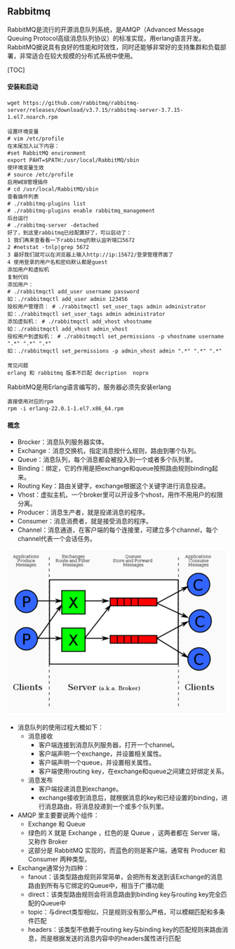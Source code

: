## Rabbitmq

RabbitMQ是流行的开源消息队列系统，是AMQP（Advanced Message Queuing Protocol高级消息队列协议）的标准实现，用erlang语言开发。RabbitMQ据说具有良好的性能和时效性，同时还能够非常好的支持集群和负载部署，非常适合在较大规模的分布式系统中使用。

\[TOC\]

#### 安装和启动

```
wget https://github.com/rabbitmq/rabbitmq-server/releases/download/v3.7.15/rabbitmq-server-3.7.15-1.el7.noarch.rpm

设置环境变量
# vim /etc/profile
在末尾加入以下内容：
#set RabbitMQ environment
export PAHT=$PATH:/usr/local/RabbitMQ/sbin
使环境变量生效
# source /etc/profile
启用WEB管理插件
# cd /usr/local/RabbitMQ/sbin
查看插件列表
# ./rabbitmq-plugins list
# ./rabbitmq-plugins enable rabbitmq_management
后台运行
# ./rabbitmq-server -detached
好了，到这里rabbitmq已经配置好了，可以启动了：
1 我们再来查看看一下rabbitmq的默认监听端口5672
2 #netstat -tnlp|grep 5672
3 最好我们就可以在浏览器上输入http://ip:15672/登录管理界面了
4 使用登录的用户名和密码默认都是guest
添加用户和虚拟机
复制代码
添加用户：
# ./rabbitmqctl add_user username password
如：./rabbitmqctl add_user admin 123456
授权用户管理员： # ./rabbitmqctl set_user_tags admin administrator
如：./rabbitmqctl set_user_tags admin administrator
添加虚拟机： # ./rabbitmqctl add_vhost vhostname
如：./rabbitmqctl add_vhost admin_vhost
授权用户到虚拟机： # ./rabbitmqctl set_permissions -p vhostname username ".*" ".*" ".*"
如：./rabbitmqctl set_permissions -p admin_vhost admin ".*" ".*" ".*"

常见问题
erlang 和 rabbitmq 版本不匹配 decription  nopro
```

RabbitMQ是用Erlang语言编写的，服务器必须先安装erlang

```
直接使用对应的rpm 
rpm -i erlang-22.0.1-1.el7.x86_64.rpm
```

#### 概念

* Brocker：消息队列服务器实体。
* Exchange：消息交换机，指定消息按什么规则，路由到哪个队列。
* Queue：消息队列，每个消息都会被投入到一个或者多个队列里。
* Binding：绑定，它的作用是把exchange和queue按照路由规则binding起来。
* Routing Key：路由关键字，exchange根据这个关键字进行消息投递。
* Vhost：虚拟主机，一个broker里可以开设多个vhost，用作不用用户的权限分离。
* Producer：消息生产者，就是投递消息的程序。
* Consumer：消息消费者，就是接受消息的程序。
* Channel：消息通道，在客户端的每个连接里，可建立多个channel，每个channel代表一个会话任务。

![](/assets/rabbitmq1.png)

- 消息队列的使用过程大概如下：
  - 消息接收
    - 客户端连接到消息队列服务器，打开一个channel。
    - 客户端声明一个exchange，并设置相关属性。
    - 客户端声明一个queue，并设置相关属性。
    - 客户端使用routing key，在exchange和queue之间建立好绑定关系。
  - 消息发布
    - 客户端投递消息到exchange。
    - exchange接收到消息后，就根据消息的key和已经设置的binding，进行消息路由，将消息投递到一个或多个队列里。
- AMQP 里主要要说两个组件：
  - Exchange 和 Queue
  - 绿色的 X 就是 Exchange ，红色的是 Queue ，这两者都在 Server 端，又称作 Broker
  - 这部分是 RabbitMQ 实现的，而蓝色的则是客户端，通常有 Producer 和 Consumer 两种类型。
- Exchange通常分为四种：
  - fanout：该类型路由规则非常简单，会把所有发送到该Exchange的消息路由到所有与它绑定的Queue中，相当于广播功能
  - direct：该类型路由规则会将消息路由到binding key与routing key完全匹配的Queue中
  - topic：与direct类型相似，只是规则没有那么严格，可以模糊匹配和多条件匹配
  - headers：该类型不依赖于routing key与binding key的匹配规则来路由消息，而是根据发送的消息内容中的headers属性进行匹配
